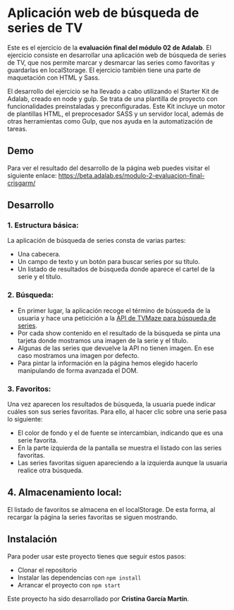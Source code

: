 # Aplicación web de búsqueda de series de TV
Este es el ejercicio de la **evaluación final del módulo 02 de Adalab**. El ejercicio consiste en desarrollar una aplicación web de búsqueda de series de TV, que nos permite  marcar y desmarcar las series como favoritas y guardarlas en localStorage. El ejercicio también tiene una parte de maquetación con HTML y Sass.

El desarrollo del ejercicio se ha llevado a cabo utilizando el Starter Kit de Adalab, creado en node y gulp. Se trata de una plantilla de proyecto con funcionalidades preinstaladas y preconfiguradas. Este Kit incluye un motor de plantillas HTML, el preprocesador SASS y un servidor local, además de otras herramientas como Gulp, que nos ayuda en la automatización de tareas.

## Demo
Para ver el resultado del desarrollo de la página web puedes visitar el siguiente enlace: https://beta.adalab.es/modulo-2-evaluacion-final-crisgarm/

## Desarrollo

### 1. Estructura básica:
La aplicación de búsqueda de series consta de varias partes:
- Una cabecera.
- Un campo de texto y un botón para buscar series por su título.
- Un listado de resultados de búsqueda donde aparece el cartel de la serie y el título.

### 2. Búsqueda:

- En primer lugar, la aplicación recoge el término de búsqueda de la usuaria y hace una peticición a la [API de TVMaze para búsqueda de series](http://www.tvmaze.com/api#show-search). 
- Por cada show contenido en el resultado de la búsqueda se pinta una tarjeta donde mostramos una imagen de la serie y el título.
- Algunas de las series que devuelve la API no tienen imagen. En ese caso mostramos una imagen por defecto.
- Para pintar la información en la página hemos elegido hacerlo manipulando de forma avanzada el DOM.

### 3. Favoritos:

Una vez aparecen los resultados de búsqueda, la usuaria puede indicar cuáles son sus series favoritas. Para ello, al hacer clic sobre una serie pasa lo siguiente:
- El color de fondo y el de fuente se intercambian, indicando que es una serie favorita.
- En la parte izquierda de la pantalla se muestra el listado con las series favoritas. 
- Las series favoritas siguen apareciendo a la izquierda aunque la usuaria realice otra búsqueda.

## 4. Almacenamiento local:

El listado de favoritos se almacena en el localStorage. De esta forma, al recargar la página la series favoritas se siguen mostrando.

## Instalación
Para poder usar este proyecto tienes que seguir estos pasos:

- Clonar el repositorio
- Instalar las dependencias con ```npm install```
- Arrancar el proyecto con ```npm start```

Este proyecto ha sido desarrollado por **Cristina García Martín**.
